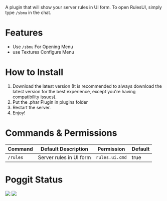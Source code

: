 A plugin that will show your server rules in UI form. To open RulesUI, simply type `/sbmu` in the chat.

# Features

- Use `/sbmu` For Opening Menu
- use Textures Configure Menu

# How to Install

1. Download the latest version (It is recommended to always download the latest version for the best experience, except you're having compatibility issues).
2. Put the .phar Plugin in plugins folder
3. Restart the server.
4. Enjoy!

# Commands & Permissions

| Command | Default Description | Permission | Default |
| --- | --- | --- | --- |
| `/rules` | Server rules in UI form | `rules.ui.cmd` | true |



# Poggit Status
[![](https://poggit.pmmp.io/shield.state/skyblockmenuui)](https://poggit.pmmp.io/p/skyblockmenuui)
<a href="https://poggit.pmmp.io/p/skyblockmenuui"><img src="https://poggit.pmmp.io/shield.state/skyblockmenuui"></a>
